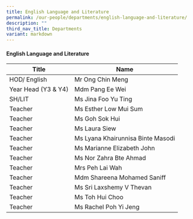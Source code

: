 ```yaml
---
title: English Language and Literature
permalink: /our-people/departments/english-language-and-literature/
description: ""
third_nav_title: Departments
variant: markdown
---
```

#### English Language and Literature

| Title | Name |
|---|---|
| HOD/ English | Mr Ong Chin Meng |
| Year Head (Y3 & Y4) | Mdm Pang Ee Wei |
| SH/LIT | Ms Jina Foo Yu Ting |
| Teacher | Ms Esther Low Mui Sum |
| Teacher | Ms Goh Sok Hui |
| Teacher  | Ms Laura Siew |
| Teacher  | Ms Lyana Khairunnisa Binte Masodi |
| Teacher  | Ms Marianne Elizabeth John |
| Teacher  | Ms Nor Zahra Bte Ahmad |
| Teacher | Mrs Peh Lai Wah |
| Teacher  | Mdm Shareena Mohamed Saniff  |
| Teacher | Ms Sri Laxshemy V Thevan |
| Teacher  | Ms Toh Hui Choo |
| Teacher  | Ms Rachel Poh Yi Jeng |
